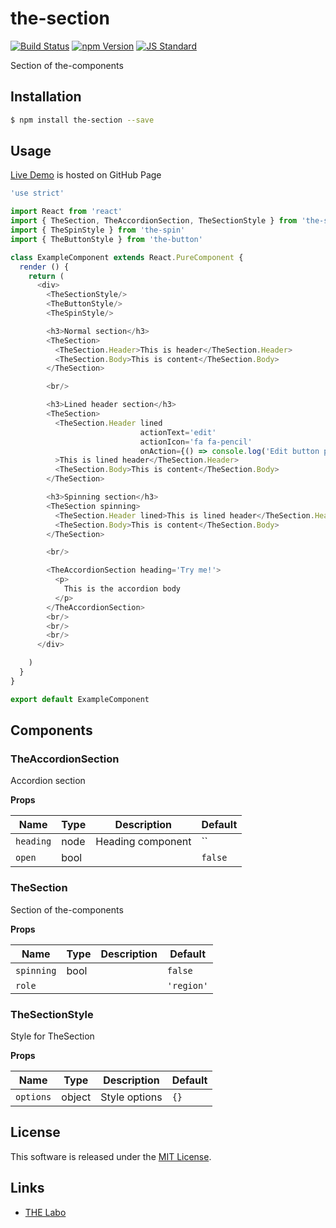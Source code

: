 the-section
==========

<!---
This file is generated by the-tmpl. Do not update manually.
--->

<!-- Badge Start -->
<a name="badges"></a>

[![Build Status][bd_travis_shield_url]][bd_travis_url]
[![npm Version][bd_npm_shield_url]][bd_npm_url]
[![JS Standard][bd_standard_shield_url]][bd_standard_url]

[bd_repo_url]: https://github.com/the-labo/the-section
[bd_travis_url]: http://travis-ci.org/the-labo/the-section
[bd_travis_shield_url]: http://img.shields.io/travis/the-labo/the-section.svg?style=flat
[bd_travis_com_url]: http://travis-ci.com/the-labo/the-section
[bd_travis_com_shield_url]: https://api.travis-ci.com/the-labo/the-section.svg?token=
[bd_license_url]: https://github.com/the-labo/the-section/blob/master/LICENSE
[bd_npm_url]: http://www.npmjs.org/package/the-section
[bd_npm_shield_url]: http://img.shields.io/npm/v/the-section.svg?style=flat
[bd_standard_url]: http://standardjs.com/
[bd_standard_shield_url]: https://img.shields.io/badge/code%20style-standard-brightgreen.svg

<!-- Badge End -->


<!-- Description Start -->
<a name="description"></a>

Section of the-components

<!-- Description End -->


<!-- Overview Start -->
<a name="overview"></a>



<!-- Overview End -->


<!-- Sections Start -->
<a name="sections"></a>

<!-- Section from "doc/guides/01.Installation.md.hbs" Start -->

<a name="section-doc-guides-01-installation-md"></a>

Installation
-----

```bash
$ npm install the-section --save
```


<!-- Section from "doc/guides/01.Installation.md.hbs" End -->

<!-- Section from "doc/guides/02.Usage.md.hbs" Start -->

<a name="section-doc-guides-02-usage-md"></a>

Usage
---------

[Live Demo](https://the-labo.github.io/the-section/doc/demo/index.html#/) is hosted on GitHub Page

```javascript
'use strict'

import React from 'react'
import { TheSection, TheAccordionSection, TheSectionStyle } from 'the-section'
import { TheSpinStyle } from 'the-spin'
import { TheButtonStyle } from 'the-button'

class ExampleComponent extends React.PureComponent {
  render () {
    return (
      <div>
        <TheSectionStyle/>
        <TheButtonStyle/>
        <TheSpinStyle/>

        <h3>Normal section</h3>
        <TheSection>
          <TheSection.Header>This is header</TheSection.Header>
          <TheSection.Body>This is content</TheSection.Body>
        </TheSection>

        <br/>

        <h3>Lined header section</h3>
        <TheSection>
          <TheSection.Header lined
                             actionText='edit'
                             actionIcon='fa fa-pencil'
                             onAction={() => console.log('Edit button pressed')}
          >This is lined header</TheSection.Header>
          <TheSection.Body>This is content</TheSection.Body>
        </TheSection>

        <h3>Spinning section</h3>
        <TheSection spinning>
          <TheSection.Header lined>This is lined header</TheSection.Header>
          <TheSection.Body>This is content</TheSection.Body>
        </TheSection>

        <br/>

        <TheAccordionSection heading='Try me!'>
          <p>
            This is the accordion body
          </p>
        </TheAccordionSection>
        <br/>
        <br/>
        <br/>
      </div>

    )
  }
}

export default ExampleComponent

```


<!-- Section from "doc/guides/02.Usage.md.hbs" End -->

<!-- Section from "doc/guides/03.Components.md.hbs" Start -->

<a name="section-doc-guides-03-components-md"></a>

Components
-----------

### TheAccordionSection

Accordion section

**Props**

| Name | Type | Description | Default |
| --- | --- | ---- | ---- |
| `heading` | node  | Heading component | `` |
| `open` | bool  |  | `false` |

### TheSection

Section of the-components

**Props**

| Name | Type | Description | Default |
| --- | --- | ---- | ---- |
| `spinning` | bool  |  | `false` |
| `role` |   |  | `'region'` |

### TheSectionStyle

Style for TheSection

**Props**

| Name | Type | Description | Default |
| --- | --- | ---- | ---- |
| `options` | object  | Style options | `{}` |



<!-- Section from "doc/guides/03.Components.md.hbs" End -->


<!-- Sections Start -->


<!-- LICENSE Start -->
<a name="license"></a>

License
-------
This software is released under the [MIT License](https://github.com/the-labo/the-section/blob/master/LICENSE).

<!-- LICENSE End -->


<!-- Links Start -->
<a name="links"></a>

Links
------

+ [THE Labo][t_h_e_labo_url]

[t_h_e_labo_url]: https://github.com/the-labo

<!-- Links End -->
